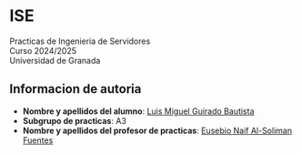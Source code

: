 # ISE

Practicas de Ingenieria de Servidores<br>
Curso 2024/2025<br>
Universidad de Granada<br>

## Informacion de autoria
- **Nombre y apellidos del alumno**: [Luis Miguel Guirado Bautista](https://github.com/lu1smgb)
- **Subgrupo de practicas**: A3
- **Nombre y apellidos del profesor de practicas**: [Eusebio Naif Al-Soliman Fuentes](https://github.com/eusebio-ugr)
